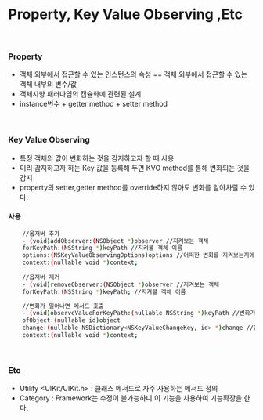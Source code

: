 # Property, Key Value Observing ,Etc

</br>

### Property

  - 객체 외부에서 접근할 수 있는 인스턴스의 속성 == 객체 외부에서 접근할 수 있는 객체 내부의 변수/값
  - 객체지향 패러다임의 캡슐화에 관련된 설계
  - instance변수 + getter method + setter method

</br>

### Key Value Observing

  - 특정 객체의 값이 변화하는 것을 감지하고자 할 때 사용
  - 미리 감지하고자 하는 Key 값을 등록해 두면 KVO method를 통해 변화되는 것을 감지
  - property의 setter,getter method를 override하지 않아도 변화를 알아차릴 수 있다.

#### 사용

```sh
    //옵저버 추가
    - (void)addObserver:(NSObject *)observer //지켜보는 객체
    forKeyPath:(NSString *)keyPath //지켜볼 객체 이름
    options:(NSKeyValueObservingOptions)options //어떠한 변화를 지켜보는지에 대한 옵션 
    context:(nullable void *)context;
    
    //옵저버 제거
    - (void)removeObserver:(NSObject *)observer //지켜보는 객체
    forKeyPath:(NSString *)keyPath; //지켜볼 객체 이름

    //변화가 일어나면 메서드 호출
    - (void)observeValueForKeyPath:(nullable NSString *)keyPath //변화가 일어난 객체 이름
    ofObject:(nullable id)object 
    change:(nullable NSDictionary<NSKeyValueChangeKey, id> *)change //옵션에 따른 값
    context:(nullable void *)context;
```

</br>

### Etc

  - Utility <UIKit/UIKit.h> : 클래스 메서드로 자주 사용하는 메서드 정의
  - Category : Framework는 수정이 불가능하니 이 기능을 사용하여 기능확장을 한다.